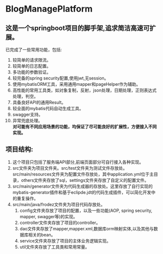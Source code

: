 # BlogManagePlatform  
## 这是一个springboot项目的脚手架,追求简洁高速可扩展。  
已完成了一些常用功能，包括:
1. 较简单的请求限流。
2. 较简单的日志配置。
3. 多功能的参数验证。
4. 较完备的spring security配置,使用jwt,无session。
5. 使用mybatisORM工具，采用通用mapper和pageHelper作为辅助。
5. 高性能的常用工具类，如对象复制，反射，json处理，日期处理，正则表达式处理，判空。
6. 具备良好API的通用Result。
7. 较全面的mybatis代码自动生成工具。
8. swagger支持。
9. 异常兜底处理。  
**对可能有不同应用场景的功能，均保证了尽可能良好的扩展性，方便接入不同实现。**  
## 项目结构:
1. 这个项目只包括了服务端API部分,前端页面部分可自行接入各种实现。
2. src文件夹为项目文件夹。src/test文件夹为测试文件存放处。src/main/resources文件夹为配置文件存放处，其中application.yml位于主目录，others文件夹存放了sql，settings文件夹存放了自定义的配置文件。
3. src/main/generator文件夹为代码生成器的存放处。这里存放了自行实现的mybatis-generator插件和基于eclipde.jdt的代码生成插件，可以简化开发中的重复操作。
4. src/main/java/frodez文件夹为项目代码存放处。 
    1. config文件夹存放了项目的配置，以及一些功能(AOP, spring security, mapper, swagger等)的实现。 
    2. controller文件夹存放了项目的controller。 
    3. dao文件夹存放了mapper,mapper.xml,数据库orm映射实体,以及其他与数据库相关的bean。 
    4. service文件夹存放了项目的主体业务逻辑实现。 
    5. util文件夹存放了工具类和常用常量。 
